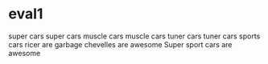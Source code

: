 # eval1
super cars
super cars
muscle cars
muscle cars
tuner cars
tuner cars
sports cars
ricer are garbage
chevelles are awesome
Super sport cars are awesome

